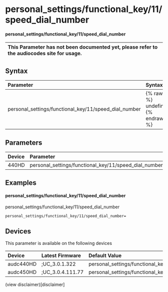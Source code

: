 ﻿---
description: personal_settings/functional_key/11/speed_dial_number
search: false
---

# personal_settings/functional_key/11/speed_dial_number

#### personal_settings/functional_key/11/speed_dial_number


| This Parameter has not been documented yet, please refer to the audiocodes site for usage.  |
| :--- |

## Syntax
| Parameter | Syntax |
| :--- | :--- |
|personal_settings/functional_key/11/speed_dial_number | {% raw %} undefined {% endraw %} |

## Parameters
|Device|Parameter|value|Description|
|:---|:---|:---|:---|
| 440HD | personal_settings/functional_key/11/speed_dial_number |  |  |

## Examples
#### personal_settings/functional_key/11/speed_dial_number

personal_settings/functional_key/11/speed_dial_number

```
personal_settings/functional_key/11/speed_dial_number=
```

## Devices
This parameter is available on the following devices

| Device | Latest Firmware | Default Value |
|:---|:---|:---|
| audc440HD | ;UC_3.0.1.322 | personal_settings/functional_key/11/speed_dial_number= 
| audc450HD | ;UC_3.0.4.111.77 | personal_settings/functional_key/11/speed_dial_number= 

(view disclaimer)[disclaimer]
